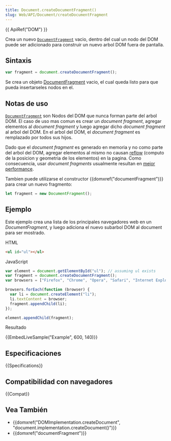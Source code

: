 ```yaml
---
title: Document.createDocumentFragment()
slug: Web/API/Document/createDocumentFragment
---
```


{{ ApiRef("DOM") }}

Crea un nuevo [`DocumentFragment`](/es/docs/Web/API/DocumentFragment) vacio, dentro del cual un nodo del DOM puede ser adicionado para construir un nuevo arbol DOM fuera de pantalla.

## Sintaxis

```js
var fragment = document.createDocumentFragment();
```

Se crea un objeto [DocumentFragment](/es/docs/Web/API/DocumentFragment) vacio, el cual queda listo para que pueda insertarseles nodos en el.

## Notas de uso

[`DocumentFragment`](/es/docs/Web/API/DocumentFragment) son Nodos del DOM que nunca forman parte del arbol DOM. El caso de uso mas comun es crear un _document fragment_, agregar elementos al _document fragment_ y luego agregar dicho _document fragment_ al arbol del DOM. En el arbol del DOM, el _document fragment_ es remplazado por todos sus hijos.

Dado que el _document fragment_ es generado en memoria y no como parte del arbol del DOM, agregar elementos al mismo no causan [reflow](https://code.google.com/speed/articles/reflow.html) (computo de la posicion y geometria de los elementos) en la pagina. Como consecuencia, usar _document fragments_ usualmente resultan en [mejor performance](http://ejohn.org/blog/dom-documentfragments/).

Tambien puede utilizarse el constructor {{domxref("documentFragment")}} para crear un nuevo fragmento:

```js
let fragment = new DocumentFragment();
```

## Ejemplo

Este ejemplo crea una lista de los principales navegadores web en un _DocumentFragment_, y luego adiciona el nuevo subarbol DOM al document para ser mostrado.

HTML

```html
<ul id="ul"></ul>
```

JavaScript

```js
var element = document.getElementById("ul"); // assuming ul exists
var fragment = document.createDocumentFragment();
var browsers = ["Firefox", "Chrome", "Opera", "Safari", "Internet Explorer"];

browsers.forEach(function (browser) {
  var li = document.createElement("li");
  li.textContent = browser;
  fragment.appendChild(li);
});

element.appendChild(fragment);
```

Resultado

{{EmbedLiveSample("Example", 600, 140)}}

## Especificaciones

{{Specifications}}

## Compatibilidad con navegadores

{{Compat}}

## Vea También

- {{domxref("DOMImplementation.createDocument", "document.implementation.createDocument()")}}
- {{domxref("documentFragment")}}
